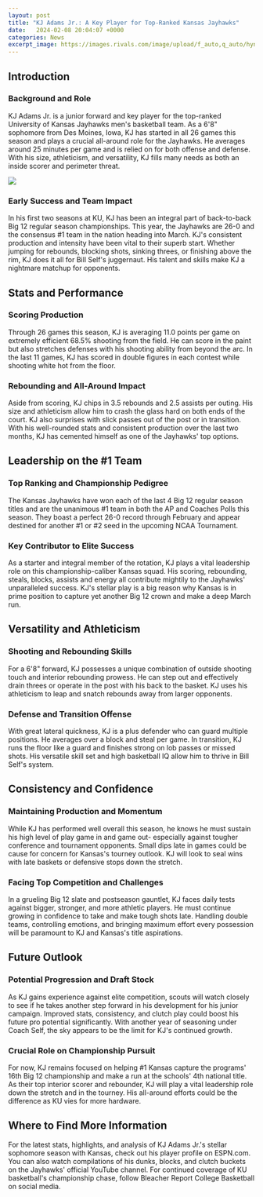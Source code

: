 ```yaml
---
layout: post
title: "KJ Adams Jr.: A Key Player for Top-Ranked Kansas Jayhawks"
date:   2024-02-08 20:04:07 +0000
categories: News
excerpt_image: https://images.rivals.com/image/upload/f_auto,q_auto/hynvrdbigm2on2xdycea
---
```

## Introduction
### Background and Role 
KJ Adams Jr. is a junior forward and key player for the top-ranked University of Kansas Jayhawks men's basketball team. As a 6'8" sophomore from Des Moines, Iowa, KJ has started in all 26 games this season and plays a crucial all-around role for the Jayhawks. He averages around 25 minutes per game and is relied on for both offense and defense. With his size, athleticism, and versatility, KJ fills many needs as both an inside scorer and perimeter threat. 


![](https://images.rivals.com/image/upload/f_auto,q_auto/hynvrdbigm2on2xdycea)
### Early Success and Team Impact  
In his first two seasons at KU, KJ has been an integral part of back-to-back Big 12 regular season championships. This year, the Jayhawks are 26-0 and the consensus #1 team in the nation heading into March. KJ's consistent production and intensity have been vital to their superb start. Whether jumping for rebounds, blocking shots, sinking threes, or finishing above the rim, KJ does it all for Bill Self's juggernaut. His talent and skills make KJ a nightmare matchup for opponents.

## Stats and Performance
### Scoring Production  
Through 26 games this season, KJ is averaging 11.0 points per game on extremely efficient 68.5% shooting from the field. He can score in the paint but also stretches defenses with his shooting ability from beyond the arc. In the last 11 games, KJ has scored in double figures in each contest while shooting white hot from the floor. 

### Rebounding and All-Around Impact
Aside from scoring, KJ chips in 3.5 rebounds and 2.5 assists per outing. His size and athleticism allow him to crash the glass hard on both ends of the court. KJ also surprises with slick passes out of the post or in transition. With his well-rounded stats and consistent production over the last two months, KJ has cemented himself as one of the Jayhawks' top options.

## Leadership on the #1 Team
### Top Ranking and Championship Pedigree  
The Kansas Jayhawks have won each of the last 4 Big 12 regular season titles and are the unanimous #1 team in both the AP and Coaches Polls this season. They boast a perfect 26-0 record through February and appear destined for another #1 or #2 seed in the upcoming NCAA Tournament. 

### Key Contributor to Elite Success
As a starter and integral member of the rotation, KJ plays a vital leadership role on this championship-caliber Kansas squad. His scoring, rebounding, steals, blocks, assists and energy all contribute mightily to the Jayhawks' unparalleled success. KJ's stellar play is a big reason why Kansas is in prime position to capture yet another Big 12 crown and make a deep March run.

## Versatility and Athleticism
### Shooting and Rebounding Skills
For a 6'8" forward, KJ possesses a unique combination of outside shooting touch and interior rebounding prowess. He can step out and effectively drain threes or operate in the post with his back to the basket. KJ uses his athleticism to leap and snatch rebounds away from larger opponents.

### Defense and Transition Offense  
With great lateral quickness, KJ is a plus defender who can guard multiple positions. He averages over a block and steal per game. In transition, KJ runs the floor like a guard and finishes strong on lob passes or missed shots. His versatile skill set and high basketball IQ allow him to thrive in Bill Self's system.

## Consistency and Confidence  
### Maintaining Production and Momentum
While KJ has performed well overall this season, he knows he must sustain his high level of play game in and game out- especially against tougher conference and tournament opponents. Small dips late in games could be cause for concern for Kansas's tourney outlook. KJ will look to seal wins with late baskets or defensive stops down the stretch.

### Facing Top Competition and Challenges
In a grueling Big 12 slate and postseason gauntlet, KJ faces daily tests against bigger, stronger, and more athletic players. He must continue growing in confidence to take and make tough shots late. Handling double teams, controlling emotions, and bringing maximum effort every possession will be paramount to KJ and Kansas's title aspirations.

## Future Outlook
### Potential Progression and Draft Stock
As KJ gains experience against elite competition, scouts will watch closely to see if he takes another step forward in his development for his junior campaign. Improved stats, consistency, and clutch play could boost his future pro potential significantly. With another year of seasoning under Coach Self, the sky appears to be the limit for KJ's continued growth.

### Crucial Role on Championship Pursuit   
For now, KJ remains focused on helping #1 Kansas capture the programs' 16th Big 12 championship and make a run at the schools' 4th national title. As their top interior scorer and rebounder, KJ will play a vital leadership role down the stretch and in the tourney. His all-around efforts could be the difference as KU vies for more hardware.

## Where to Find More Information
For the latest stats, highlights, and analysis of KJ Adams Jr.'s stellar sophomore season with Kansas, check out his player profile on ESPN.com. You can also watch compilations of his dunks, blocks, and clutch buckets on the Jayhawks' official YouTube channel. For continued coverage of KU basketball's championship chase, follow Bleacher Report College Basketball on social media.
